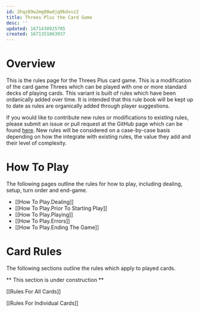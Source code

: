 ```yaml
---
id: 2hqz89w2mg08wdjq9bdvvz2
title: Threes Plus the Card Game
desc: ''
updated: 1671438925705
created: 1671351863937
---
```

# Overview
This is the rules page for the Threes Plus card game. This is a modification of the card game Threes
which can be played with one or more standard decks of playing cards. This variant is
built of rules which have been ordanically added over time. It is intended that this rule
book will be kept up to date as rules are organically added through player suggestions.

If you would like to contribute new rules or modifications to existing rules, please
submit an issue or pull request at the GitHub page which can be found [here](https://github.com/jonpecar/ThreesPlus). New rules will be considered on a case-by-case basis depending
on how the integrate with existing rules, the value they add and their level of
complexity.

# How To Play

The following pages outline the rules for how to play, including dealing, setup, turn
order and end-game.

- [[How To Play.Dealing]]
- [[How To Play.Prior To Starting Play]]
- [[How To Play.Playing]]
- [[How To Play.Errors]]
- [[How To Play.Ending The Game]]

# Card Rules

The following sections outline the rules which apply to played cards.

** This section is under construction **

[[Rules For All Cards]]

[[Rules For Individual Cards]]
